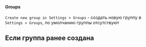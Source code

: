 #### Groups

`Create new group in Settings > Groups` - создать новую группу в `Settings > Groups`, по умолчанию группы отсутствуют

Если группа ранее создана
---
